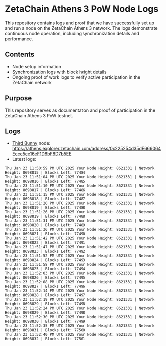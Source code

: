 # ZetaChain Athens 3 PoW Node Logs
This repository contains logs and proof that we have successfully set up and run a node on the ZetaChain Athens 3 network. The logs demonstrate continuous node operation, including synchronization details and performance.

## Contents
- Node setup information
- Synchronization logs with block height details
- Ongoing proof of work logs to verify active participation in the ZetaChain network

## Purpose
This repository serves as documentation and proof of participation in the ZetaChain Athens 3 PoW testnet.

## Logs

- [Third Bunny](https://thirdbunny.xyz/) node: https://athens.explorer.zetachain.com/address/0x225254d35dE666064Eccc5ce16eF1D8bF8D7b5EE
- Latest logs:
```
Thu Jan 23 11:50:59 PM UTC 2025 Your Node Height: 8621331 | Network Height: 8698815 | Blocks Left: 77484
Thu Jan 23 11:51:04 PM UTC 2025 Your Node Height: 8621331 | Network Height: 8698816 | Blocks Left: 77485
Thu Jan 23 11:51:10 PM UTC 2025 Your Node Height: 8621331 | Network Height: 8698817 | Blocks Left: 77486
Thu Jan 23 11:51:15 PM UTC 2025 Your Node Height: 8621331 | Network Height: 8698818 | Blocks Left: 77487
Thu Jan 23 11:51:20 PM UTC 2025 Your Node Height: 8621331 | Network Height: 8698819 | Blocks Left: 77488
Thu Jan 23 11:51:26 PM UTC 2025 Your Node Height: 8621331 | Network Height: 8698819 | Blocks Left: 77488
Thu Jan 23 11:51:31 PM UTC 2025 Your Node Height: 8621331 | Network Height: 8698820 | Blocks Left: 77489
Thu Jan 23 11:51:36 PM UTC 2025 Your Node Height: 8621331 | Network Height: 8698821 | Blocks Left: 77490
Thu Jan 23 11:51:42 PM UTC 2025 Your Node Height: 8621331 | Network Height: 8698822 | Blocks Left: 77491
Thu Jan 23 11:51:47 PM UTC 2025 Your Node Height: 8621331 | Network Height: 8698823 | Blocks Left: 77492
Thu Jan 23 11:51:52 PM UTC 2025 Your Node Height: 8621331 | Network Height: 8698824 | Blocks Left: 77493
Thu Jan 23 11:51:58 PM UTC 2025 Your Node Height: 8621331 | Network Height: 8698825 | Blocks Left: 77494
Thu Jan 23 11:52:03 PM UTC 2025 Your Node Height: 8621331 | Network Height: 8698826 | Blocks Left: 77495
Thu Jan 23 11:52:08 PM UTC 2025 Your Node Height: 8621331 | Network Height: 8698827 | Blocks Left: 77496
Thu Jan 23 11:52:14 PM UTC 2025 Your Node Height: 8621331 | Network Height: 8698828 | Blocks Left: 77497
Thu Jan 23 11:52:19 PM UTC 2025 Your Node Height: 8621331 | Network Height: 8698829 | Blocks Left: 77498
Thu Jan 23 11:52:24 PM UTC 2025 Your Node Height: 8621331 | Network Height: 8698829 | Blocks Left: 77498
Thu Jan 23 11:52:30 PM UTC 2025 Your Node Height: 8621331 | Network Height: 8698830 | Blocks Left: 77499
Thu Jan 23 11:52:35 PM UTC 2025 Your Node Height: 8621331 | Network Height: 8698831 | Blocks Left: 77500
Thu Jan 23 11:52:40 PM UTC 2025 Your Node Height: 8621331 | Network Height: 8698832 | Blocks Left: 77501
```
